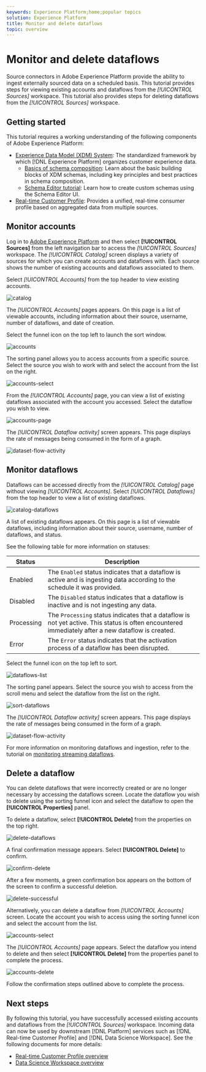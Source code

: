 ```yaml
---
keywords: Experience Platform;home;popular topics
solution: Experience Platform
title: Monitor and delete dataflows
topic: overview
---
```


# Monitor and delete dataflows

Source connectors in Adobe Experience Platform provide the ability to ingest externally sourced data on a scheduled basis. This tutorial provides steps for viewing existing accounts and dataflows from the *[!UICONTROL Sources]* workspace. This tutorial also provides steps for deleting dataflows from the *[!UICONTROL Sources]* workspace.

## Getting started

This tutorial requires a working understanding of the following components of Adobe Experience Platform:

-   [Experience Data Model (XDM) System](../../../xdm/home.md): The standardized framework by which [!DNL Experience Platform] organizes customer experience data.
    -   [Basics of schema composition](../../../xdm/schema/composition.md): Learn about the basic building blocks of XDM schemas, including key principles and best practices in schema composition.
    -   [Schema Editor tutorial](../../../xdm/tutorials/create-schema-ui.md): Learn how to create custom schemas using the Schema Editor UI.
-   [Real-time Customer Profile](../../../profile/home.md): Provides a unified, real-time consumer profile based on aggregated data from multiple sources.

## Monitor accounts

Log in to [Adobe Experience Platform](https://platform.adobe.com) and then select **[!UICONTROL Sources]** from the left navigation bar to access the *[!UICONTROL Sources]* workspace. The *[!UICONTROL Catalog]* screen displays a variety of sources for which you can create accounts and dataflows with. Each source shows the number of existing accounts and dataflows associated to them.

Select *[!UICONTROL Accounts]* from the top header to view existing accounts.

![catalog](../../images/tutorials/monitor/catalog.png)

The *[!UICONTROL Accounts]* pages appears. On this page is a list of viewable accounts, including information about their source, username, number of dataflows, and date of creation.

Select the funnel icon on the top left to launch the sort window.

![accounts](../../images/tutorials/monitor/accounts-list.png)

The sorting panel allows you to access accounts from a specific source. Select the source you wish to work with and select the account from the list on the right.

![accounts-select](../../images/tutorials/monitor/accounts-sort.png)

From the *[!UICONTROL Accounts]* page, you can view a list of existing dataflows associated with the account you accessed. Select the dataflow you wish to view.

![accounts-page](../../images/tutorials/monitor/dataflows.png)

 The *[!UICONTROL Dataflow activity]* screen appears. This page displays the rate of messages being consumed in the form of a graph.

 ![dataset-flow-activity](../../images/tutorials/monitor/dataflow-activity.png)

## Monitor dataflows

Dataflows can be accessed directly from the *[!UICONTROL Catalog]* page without viewing *[!UICONTROL Accounts]*. Select *[!UICONTROL Dataflows]* from the top header to view a list of existing dataflows.

![catalog-dataflows](../../images/tutorials/monitor/catalog-dataflows.png)

A list of existing dataflows appears. On this page is a list of viewable dataflows, including information about their source, username, number of dataflows, and status.

See the following table for more information on statuses:

| Status | Description |
| ------ | ----------- |
| Enabled | The `Enabled` status indicates that a dataflow is active and is ingesting data according to the schedule it was provided. |
| Disabled | The `Disabled` status indicates that a dataflow is inactive and is not ingesting any data. |
| Processing | The `Processing` status indicates that a dataflow is not yet active. This status is often encountered immediately after a new dataflow is created. |
| Error | The `Error` status indicates that the activation process of a dataflow has been disrupted. |

 Select the funnel icon on the top left to sort.

![dataflows-list](../../images/tutorials/monitor/dataflows-list.png)

The sorting panel appears. Select the source you wish to access from the scroll menu and select the dataflow from the list on the right.

![sort-dataflows](../../images/tutorials/monitor/dataflows-sort.png)

The *[!UICONTROL Dataflow activity]* screen appears. This page displays the rate of messages being consumed in the form of a graph.

![dataset-flow-activity](../../images/tutorials/monitor/dataflow-activity.png)

For more information on monitoring dataflows and ingestion, refer to the tutorial on [monitoring streaming dataflows](../../../ingestion/quality/monitor-data-flows.md).

## Delete a dataflow

You can delete dataflows that were incorrectly created or are no longer necessary by accessing the dataflows screen. Locate the dataflow you wish to delete using the sorting funnel icon and select the dataflow to open the **[!UICONTROL Properties]** panel.

To delete a dataflow, select **[!UICONTROL Delete]** from the properties on the top right.

![delete-dataflows](../../images/tutorials/monitor/dataflows-sort-delete.png)

A final confirmation message appears. Select **[!UICONTROL Delete]** to confirm.

![confirm-delete](../../images/tutorials/monitor/confirm-delete.png)

After a few moments, a green confirmation box appears on the bottom of the screen to confirm a successful deletion.

![delete-successful](../../images/tutorials/monitor/deletion-confirmed.png)

Alternatively, you can delete a dataflow from *[!UICONTROL Accounts]* screen. Locate the account you wish to access using the sorting funnel icon and select the account from the list.

![accounts-select](../../images/tutorials/monitor/accounts-sort.png)

The *[!UICONTROL Accounts]* page appears. Select the dataflow you intend to delete and then select **[!UICONTROL Delete]** from the properties panel to complete the process.

![accounts-delete](../../images/tutorials/monitor/accounts-delete.png)

Follow the confirmation steps outlined above to complete the process.

## Next steps

By following this tutorial, you have successfully accessed existing accounts and dataflows from the *[!UICONTROL Sources]* workspace. Incoming data can now be used by downstream [!DNL Platform] services such as [!DNL Real-time Customer Profile] and [!DNL Data Science Workspace]. See the following documents for more details:

- [Real-time Customer Profile overview](../../../profile/home.md)
- [Data Science Workspace overview](../../../data-science-workspace/home.md)